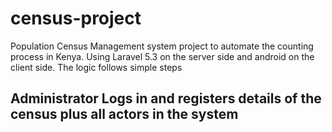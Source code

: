 # census-project
Population Census Management system project to automate the counting process in Kenya. Using Laravel 5.3 on the server side and android on the client side. The logic follows simple steps
## Administrator Logs in and registers details of the census plus all actors in the system
